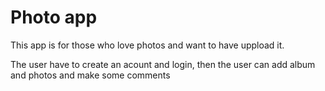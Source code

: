 # Photo app
This app is for those who love photos and want to have uppload it. 

The user have to create an acount and login, then the user can add album and photos and make some comments
